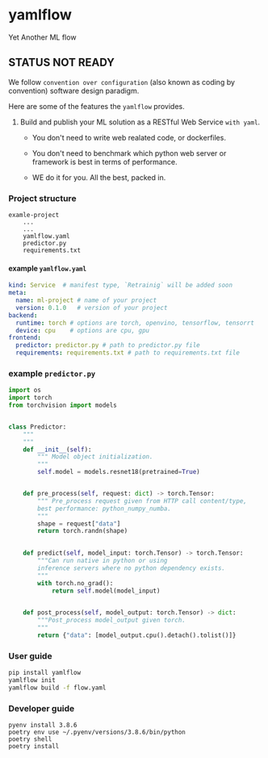 # yamlflow
Yet Another ML flow

## STATUS NOT READY

We follow `convention over configuration` (also known as coding by convention) software design paradigm.

Here are some of the features the `yamlflow` provides.


1. Build and publish your ML solution as a RESTful Web Service `with yaml`.
    
    + You don't need to write web realated code, or dockerfiles.
    
    + You don't need to benchmark which python web server or framework is best in terms of performance.
    
    + WE do it for you. All the best, packed in.


### Project structure 
```
examle-project
    ...
    ...
    yamlflow.yaml
    predictor.py
    requirements.txt
```

#### example `yamlflow.yaml`
```yaml
kind: Service  # manifest type, `Retrainig` will be added soon
meta:
  name: ml-project # name of your project
  version: 0.1.0   # version of your project
backend:
  runtime: torch # options are torch, openvino, tensorflow, tensorrt
  device: cpu    # options are cpu, gpu
frontend:
  predictor: predictor.py # path to predictor.py file
  requirements: requirements.txt # path to requirements.txt file
```

### example `predictor.py`
```py
import os
import torch
from torchvision import models


class Predictor:
    """
    """
    def __init__(self):
        """ Model object initialization.
        """
        self.model = models.resnet18(pretrained=True)


    def pre_process(self, request: dict) -> torch.Tensor:
        """ Pre_process request given from HTTP call content/type,
        best performance: python_numpy_numba.
        """
        shape = request["data"]
        return torch.randn(shape)

    
    def predict(self, model_input: torch.Tensor) -> torch.Tensor:
        """Can run native in python or using 
        inference servers where no python dependency exists.
        """
        with torch.no_grad():
            return self.model(model_input)
    

    def post_process(self, model_output: torch.Tensor) -> dict:
        """Post_process model_output given torch.
        """
        return {"data": [model_output.cpu().detach().tolist()]}
```

### User guide
```bash
pip install yamlflow
yamlflow init
yamlflow build -f flow.yaml
```

### Developer guide
```
pyenv install 3.8.6
poetry env use ~/.pyenv/versions/3.8.6/bin/python
poetry shell
poetry install
```
